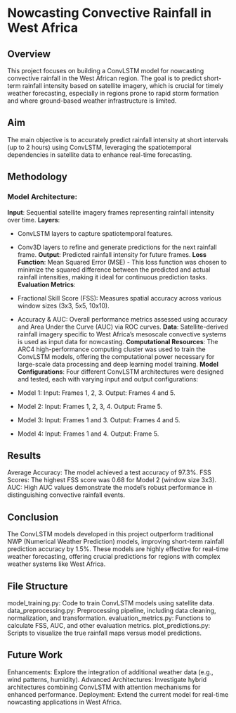 # Nowcasting Convective Rainfall in West Africa
## Overview
This project focuses on building a ConvLSTM model for nowcasting convective rainfall in the West African region. The goal is to predict short-term rainfall intensity based on satellite imagery, which is crucial for timely weather forecasting, especially in regions prone to rapid storm formation and where ground-based weather infrastructure is limited.

## Aim
The main objective is to accurately predict rainfall intensity at short intervals (up to 2 hours) using ConvLSTM, leveraging the spatiotemporal dependencies in satellite data to enhance real-time forecasting.

## Methodology
### Model Architecture:
__Input__: Sequential satellite imagery frames representing rainfall intensity over time.
__Layers__:
- ConvLSTM layers to capture spatiotemporal features.
- Conv3D layers to refine and generate predictions for the next rainfall frame.
__Output__: Predicted rainfall intensity for future frames.
__Loss Function__: Mean Squared Error (MSE) - This loss function was chosen to minimize the squared difference between the predicted and actual rainfall intensities, making it ideal for continuous prediction tasks.
__Evaluation Metrics__:
- Fractional Skill Score (FSS): Measures spatial accuracy across various window sizes (3x3, 5x5, 10x10).
- Accuracy & AUC: Overall performance metrics assessed using accuracy and Area Under the Curve (AUC) via ROC curves.
__Data__:
Satellite-derived rainfall imagery specific to West Africa’s mesoscale convective systems is used as input data for nowcasting.
__Computational Resources__:
The ARC4 high-performance computing cluster was used to train the ConvLSTM models, offering the computational power necessary for large-scale data processing and deep learning model training.
__Model Configurations__:
Four different ConvLSTM architectures were designed and tested, each with varying input and output configurations:

- Model 1:
Input: Frames 1, 2, 3.
Output: Frames 4 and 5.
- Model 2:
Input: Frames 1, 2, 3, 4.
Output: Frame 5.
- Model 3:
Input: Frames 1 and 3.
Output: Frames 4 and 5.
- Model 4:
Input: Frames 1 and 4.
Output: Frame 5.

## Results
Average Accuracy: The model achieved a test accuracy of 97.3%.
FSS Scores: The highest FSS score was 0.68 for Model 2 (window size 3x3).
AUC: High AUC values demonstrate the model’s robust performance in distinguishing convective rainfall events.

## Conclusion
The ConvLSTM models developed in this project outperform traditional NWP (Numerical Weather Prediction) models, improving short-term rainfall prediction accuracy by 1.5%. These models are highly effective for real-time weather forecasting, offering crucial predictions for regions with complex weather systems like West Africa.

## File Structure
model_training.py: Code to train ConvLSTM models using satellite data.
data_preprocessing.py: Preprocessing pipeline, including data cleaning, normalization, and transformation.
evaluation_metrics.py: Functions to calculate FSS, AUC, and other evaluation metrics.
plot_predictions.py: Scripts to visualize the true rainfall maps versus model predictions.

## Future Work
Enhancements: Explore the integration of additional weather data (e.g., wind patterns, humidity).
Advanced Architectures: Investigate hybrid architectures combining ConvLSTM with attention mechanisms for enhanced performance.
Deployment: Extend the current model for real-time nowcasting applications in West Africa.
